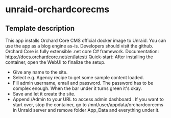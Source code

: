 # unraid-orchardcorecms

## Template description

This app installs Orchard Core CMS official docker image to Unraid.
You can use the app as a blog engine as-is. Developers should visit the github. Orchard Core is fully extensible .net core C# framework.
Documentation: https://docs.orchardcore.net/en/latest/ 
Quick-start: After installing the container, open the WebUI to finalize the setup.
- Give any name to the site.
- Select e.g. Agency recipe to get some sample content loaded.
- Fill admin username, email and password. The password has to be complex enough. When the bar under it turns green it's okay.
- Save and let it create the site.
- Append /Admin to your URL to access admin dashboard .
If you want to start over, stop the container, go to /mnt/user/appdata/orchardcorecms in Unraid server and remove folder App_Data and everything under it.
